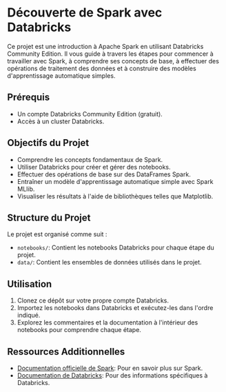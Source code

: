 # Découverte de Spark avec Databricks

Ce projet est une introduction à Apache Spark en utilisant Databricks Community Edition. Il vous guide à travers les étapes pour commencer à travailler avec Spark, à comprendre ses concepts de base, à effectuer des opérations de traitement des données et à construire des modèles d'apprentissage automatique simples.

## Prérequis

- Un compte Databricks Community Edition (gratuit).
- Accès à un cluster Databricks.

## Objectifs du Projet

- Comprendre les concepts fondamentaux de Spark.
- Utiliser Databricks pour créer et gérer des notebooks.
- Effectuer des opérations de base sur des DataFrames Spark.
- Entraîner un modèle d'apprentissage automatique simple avec Spark MLlib.
- Visualiser les résultats à l'aide de bibliothèques telles que Matplotlib.

## Structure du Projet

Le projet est organisé comme suit :

- `notebooks/`: Contient les notebooks Databricks pour chaque étape du projet.
- `data/`: Contient les ensembles de données utilisés dans le projet.


## Utilisation

1. Clonez ce dépôt sur votre propre compte Databricks.
2. Importez les notebooks dans Databricks et exécutez-les dans l'ordre indiqué.
3. Explorez les commentaires et la documentation à l'intérieur des notebooks pour comprendre chaque étape.

## Ressources Additionnelles

- [Documentation officielle de Spark](https://spark.apache.org/docs/latest/): Pour en savoir plus sur Spark.
- [Documentation de Databricks](https://docs.databricks.com/): Pour des informations spécifiques à Databricks.
